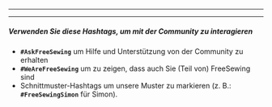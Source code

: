 - - -
- - -

##### Verwenden Sie diese Hashtags, um mit der Community zu interagieren

 - **`#AskFreeSewing`** um Hilfe und Unterstützung von der Community zu erhalten
 - **`#WeAreFreeSewing`** um zu zeigen, dass auch Sie (Teil von) FreeSewing sind
 - Schnittmuster-Hashtags um unsere Muster zu markieren (z. B.: **`#FreeSewingSimon`** für Simon).

